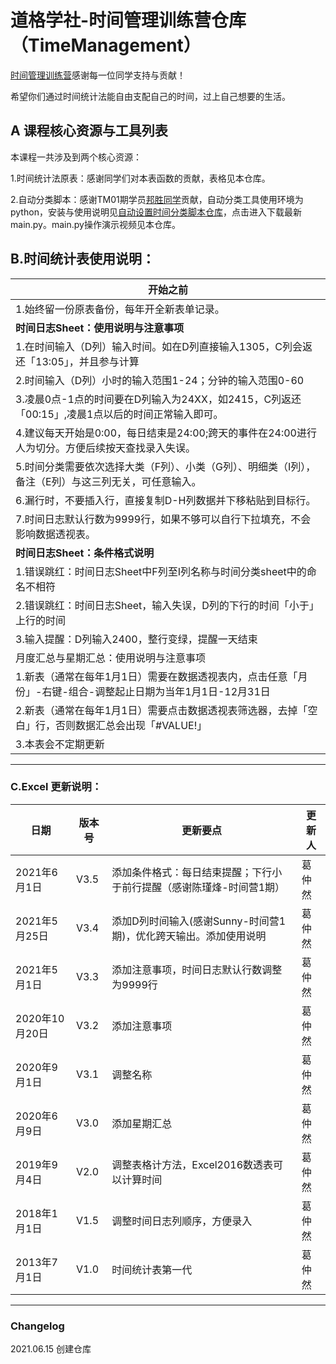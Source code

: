 # 道格学社-时间管理训练营仓库（TimeManagement）

[时间管理训练营](https://app8ItcpMEv8540.h5.xiaoeknow.com)感谢每一位同学支持与贡献！

希望你们通过时间统计法能自由支配自己的时间，过上自己想要的生活。

## A 课程核心资源与工具列表

本课程一共涉及到两个核心资源：

1.时间统计法原表：感谢同学们对本表函数的贡献，表格见本仓库。

2.自动分类脚本：感谢TM01期学员[邦胜同学](https://github.com/Bancine)贡献，自动分类工具使用环境为python，安装与使用说明见[自动设置时间分类脚本仓库](https://github.com/Bancine/time_auto_classification)，点击进入下载最新main.py。main.py操作演示视频见本仓库。

## B.时间统计表使用说明：

| **开始之前**                                                     |
| ------------------------------------------------------------ |
| 1.始终留一份原表备份，每年开全新表单记录。                   |
| **时间日志Sheet：使用说明与注意事项**                        |
| 1.在时间输入（D列）输入时间。如在D列直接输入1305，C列会返还「13:05」，并且参与计算 |
| 2.时间输入（D列）小时的输入范围1-24；分钟的输入范围0-60      |
| 3.凌晨0点-1点的时间要在D列输入为24XX，如2415，C列返还「00:15」,凌晨1点以后的时间正常输入即可。 |
| 4.建议每天开始是0:00，每日结束是24:00;跨天的事件在24:00进行人为切分。方便后续按天查找录入失误。 |
| 5.时间分类需要依次选择大类（F列）、小类（G列）、明细类（I列），备注（E列）与这三列无关，可任意输入。 |
| 6.漏行时，不要插入行，直接复制D-H列数据并下移粘贴到目标行。  |
| 7.时间日志默认行数为9999行，如果不够可以自行下拉填充，不会影响数据透视表。 |
| **时间日志Sheet：条件格式说明**                              |
| 1.错误跳红：时间日志Sheet中F列至I列名称与时间分类sheet中的命名不相符 |
| 2.错误跳红：时间日志Sheet，输入失误，D列的下行的时间「小于」上行的时间 |
| 3.输入提醒：D列输入2400，整行变绿，提醒一天结束              |
| 月度汇总与星期汇总：使用说明与注意事项                       |
| 1.新表（通常在每年1月1日）需要在数据透视表内，点击任意「月份」-右键-组合-调整起止日期为当年1月1日-12月31日 |
| 2.新表（通常在每年1月1日）需要点击数据透视表筛选器，去掉「空白」行，否则数据汇总会出现「#VALUE!」 |
| 3.本表会不定期更新                                           |

---

### C.Excel 更新说明：

| 日期           | 版本号 | 更新要点                                                     | 更新人 |
| -------------- | ------ | ------------------------------------------------------------ | ------ |
| 2021年6月1日   | V3.5   | 添加条件格式：每日结束提醒；下行小于前行提醒（感谢陈瑾烽-时间营1期） | 葛仲然 |
| 2021年5月25日  | V3.4   | 添加D列时间输入(感谢Sunny-时间营1期)，优化跨天输出。添加使用说明 | 葛仲然 |
| 2021年5月1日   | V3.3   | 添加注意事项，时间日志默认行数调整为9999行                   | 葛仲然 |
| 2020年10月20日 | V3.2   | 添加注意事项                                                 | 葛仲然 |
| 2020年9月1日   | V3.1   | 调整名称                                                     | 葛仲然 |
| 2020年6月9日   | V3.0   | 添加星期汇总                                                 | 葛仲然 |
| 2019年9月4日   | V2.0   | 调整表格计方法，Excel2016数透表可以计算时间                  | 葛仲然 |
| 2018年1月1日   | V1.5   | 调整时间日志列顺序，方便录入                                 | 葛仲然 |
| 2013年7月1日   | V1.0   | 时间统计表第一代                                             | 葛仲然 |

---

### Changelog

2021.06.15 创建仓库
